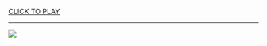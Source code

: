 
<a href="https://premium76.site?title=red_vs_blue_game_unblocked&ref=13M">CLICK TO PLAY</a></h3>
<hr>

<a href="https://premium76.site?title=red_vs_blue_game_unblocked&ref=13M"><img src="https://clearcache.store/games.png"></a>


